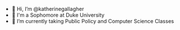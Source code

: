 - 👋 Hi, I’m @katherinegallagher
- 👀 I'm a Sophomore at Duke University 
- 🌱 I’m currently taking Public Policy and Computer Science Classes

